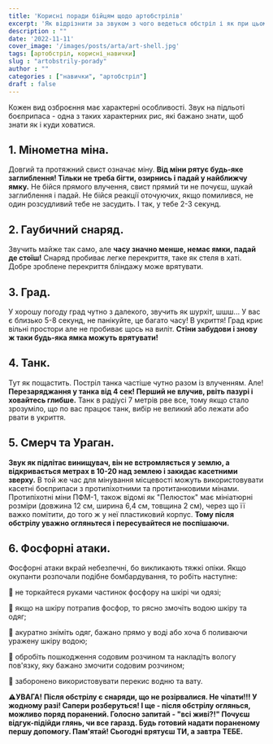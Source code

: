 ```yaml
---
title: 'Корисні поради бійцям щодо артобстрілів'
excerpt: 'Як відрізнити за звуком з чого ведеться обстріл і як при цьому діяти'
description : ""
date: '2022-11-11'
cover_image: '/images/posts/arta/art-shell.jpg'
tags: [артобстріл, корисні_навички]
slug : "artobstrily-porady"
author : ""
categories : ["навички", "артобстріл"]
draft : false
---
```


Кожен вид озброєння має характерні особливості. Звук на підльоті боєприпаса - одна з таких характерних рис, які бажано знати, щоб знати як і куди ховатися.

## 1. Мінометна міна. 
Довгий та протяжний свист означає міну. **Від міни рятує будь-яке заглиблення! Тільки не треба бігти, озирнись і падай у найближчу ямку.** Не бійся прямого влучення, свист прямий ти не почуєш, шукай заглиблення і падай. Не бійся реакції оточуючих, якщо помилився, не один розсудливий тебе не засудить. І так, у тебе 2-3 секунд.
## 2. Гаубичний снаряд.
Звучить майже так само, але **часу значно менше, немає ямки, падай де стоїш!** Снаряд пробиває легке перекриття, таке як стеля в хаті. Добре зроблене перекриття бліндажу може врятувати. 
## 3. Град. 
У хорошу погоду град чутно з далекого, звучить як шурхіт, шшш... У вас є близько 5-8 секунд, не панікуйте, це багато часу! В укриття! Град криє вільні простори але не пробиває щось на виліт. **Стіни забудови і знову ж таки будь-яка ямка можуть врятувати!**
## 4. Танк. 
Тут як пощастить. Постріл танка частіше чутно разом із влученням. Але! **Перезаряджання у танка від 4 сек! Перший не влучив, рвіть пазурі і ховайтесь глибше.** Танк в радіусі 7 метрів рве все, тому якщо стало зрозуміло, що по вас працює танк, вибір не великий або лежати або рвати в укриття.
## 5. Смерч та Ураган. 
**Звук як підлітає винищувач, він не встромляється у землю, а відкривається метрах в 10-20 над землею і закидає касетними зверху.** В той же час для мінування місцевості можуть використовувати  касетні боєприпаси з протипіхотними та протитанковими мінами. Протипіхотні міни ПФМ-1, також відомі як "Пелюсток" має мініатюрні розміри (довжина 12 см, ширина 6,4 см, товщина 2 см), через що її важко помітити, до того ж у неї пластиковий корпус. **Тому після обстрілу уважно огляньтеся і пересувайтеся не поспішаючи.**
## 6. Фосфорні атаки.
Фосфорні атаки вкрай небезпечні, бо викликають тяжкі опіки. Якщо окупанти розпочали подібне бомбардування, то робіть наступне:
 
🔶 не торкайтеся руками частинок фосфору на шкірі чи одязі;

🔶 якщо на шкіру потрапив фосфор, то рясно змочіть водою шкіру та одяг;

🔶 акуратно зніміть одяг, бажано прямо у воді або хоча б поливаючи уражену шкіру водою;

🔶 обробіть пошкодження содовим розчином та накладіть вологу пов'язку, яку бажано змочити содовим розчином;

🔶 заборонено використовувати перекис водню та вату.

⚠️**УВАГА!**
**Після обстрілу є снаряди, що не розірвалися.
Не чіпати!!! У жодному разі! Сапери розберуться!
І ще - після обстрілу оглянься, можливо поряд поранений. Голосно запитай - "всі живі?!"
Почуєш відгук-підійди глянь, чи все гаразд. Будь готовий надати пораненому першу  допомогу.
Пам'ятай! Сьогодні врятуєш ТИ, а завтра ТЕБЕ.**